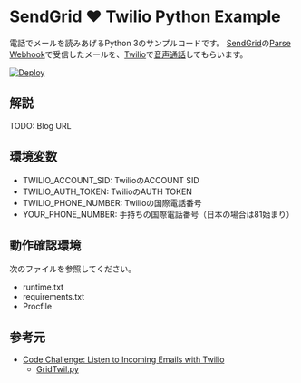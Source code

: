 # SendGrid :heart: Twilio Python Example

電話でメールを読みあげるPython 3のサンプルコードです。
[SendGrid](https://sendgrid.kke.co.jp/)の[Parse Webhook](https://sendgrid.kke.co.jp/docs/API_Reference/Webhooks/parse.html)で受信したメールを、[Twilio](http://twilio.kddi-web.com/)で[音声通話](https://jp.twilio.com/docs/api/rest/making-calls)してもらいます。

[![Deploy](https://www.herokucdn.com/deploy/button.svg)](https://heroku.com/deploy)

## 解説

TODO: Blog URL

## 環境変数

- TWILIO_ACCOUNT_SID:  TwilioのACCOUNT SID
- TWILIO_AUTH_TOKEN:   TwilioのAUTH TOKEN
- TWILIO_PHONE_NUMBER: Twilioの国際電話番号
- YOUR_PHONE_NUMBER:   手持ちの国際電話番号（日本の場合は81始まり）

## 動作確認環境

次のファイルを参照してください。

- runtime.txt
- requirements.txt
- Procfile

## 参考元

- [Code Challenge: Listen to Incoming Emails with Twilio](https://sendgrid.com/blog/code-challenge-listen-incoming-emails-twilio/)
    - [GridTwil.py](https://gist.github.com/kunal732/1ce19f720a6ff0be2ea8)
